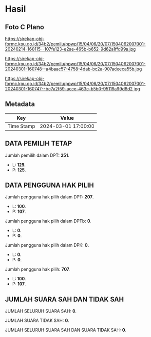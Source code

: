 # Hasil

## Foto C Plano

https://sirekap-obj-formc.kpu.go.id/34b2/pemilu/ppwp/15/04/06/20/07/1504062007001-20240214-160115--107fe123-e2ae-465b-b652-9d62a1ffd99a.jpg

https://sirekap-obj-formc.kpu.go.id/34b2/pemilu/ppwp/15/04/06/20/07/1504062007001-20240301-160748--a4baac57-4758-4dab-bc2a-907adeeca55b.jpg

https://sirekap-obj-formc.kpu.go.id/34b2/pemilu/ppwp/15/04/06/20/07/1504062007001-20240301-160747--bc7a2f59-acce-463c-b5b0-95119a99d8d2.jpg


## Metadata

| Key        | Value               |
| ---------- | ------------------- |
| Time Stamp | 2024-03-01 17:00:00 |


## DATA PEMILIH TETAP

Jumlah pemilih dalam DPT: **251**.
 * L: **125**.
 * P: **125**.

## DATA PENGGUNA HAK PILIH

Jumlah pengguna hak pilih dalam DPT: **207**.
 * L: **100**.
 * P: **107**.

Jumlah pengguna hak pilih dalam DPTb: **0**.
 * L: **0**.
 * P: **0**.

Jumlah pengguna hak pilih dalam DPK: **0**.
 * L: **0**.
 * P: **0**.

Jumlah pengguna hak pilih: **707**.
 * L: **100**.
 * P: **107**.

## JUMLAH SUARA SAH DAN TIDAK SAH

JUMLAH SELURUH SUARA SAH: **0**.

JUMLAH SUARA TIDAK SAH: **0**.

JUMLAH SELURUH SUARA SAH DAN SUARA TIDAK SAH: **0**.


